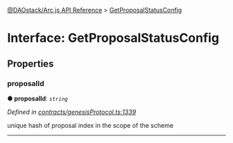 [@DAOstack/Arc.js API Reference](../README.md) > [GetProposalStatusConfig](../interfaces/getproposalstatusconfig.md)



# Interface: GetProposalStatusConfig


## Properties
<a id="proposalid"></a>

###  proposalId

**●  proposalId**:  *`string`* 

*Defined in [contracts/genesisProtocol.ts:1339](https://github.com/daostack/arc.js/blob/6909d59/lib/contracts/genesisProtocol.ts#L1339)*



unique hash of proposal index in the scope of the scheme




___


